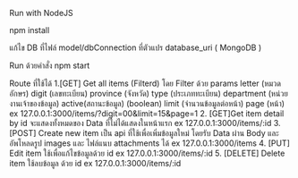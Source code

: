 Run with NodeJS

npm install

แก้ไข DB  ที่ไฟล์ model/dbConnection ที่ตัวแปร database_uri
( MongoDB )

Run ด้วยคำสั่ง 
npm start

Route ที่ใช้ได้
1.[GET] Get all items (Filterd)  โดย Filter ด้วย params
letter (หมวดอักษร)
digit (เลขทะเบียน)
province (จังหวัด)
type (ประเภททะเบียน)
department (หน่วยงานเจ้าของข้อมูล)
active(สถานะข้อมูล) (boolean)
limit (จำนวนข้อมูลต่อหน้า)
page (หน้า) 
ex
127.0.0.1:3000/items/?digit=00&limit=15&page=1
2. [GET]Get item detail by id จะแสดงทั้งหมดของ Data ที่ไม่ได้แสดงในหน้าแรก
ex
127.0.0.1:3000/items/:id
3. [POST] Create new item เป็น api ที่ใช้เพื่อเพิ่มข้อมูลใหม่ โดยรับ Data ผ่าน Body และ อัพโหลดรูป images และ ไฟล์แนบ attachments ได้
ex
127.0.0.1:3000/items
4. [PUT] Edit item ใช้เพื่อแก้ไขข้อมูลด้วย id
ex
127.0.0.1:3000/items/:id
5. [DELETE] Delete item ใช้ลบข้อมูล ด้วย id
ex
127.0.0.1:3000/items/:id
